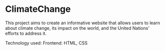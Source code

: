 # ClimateChange
This project aims to create an informative website that allows users to learn about climate change, its impact on the world, and the United Nations' efforts to address it. 

Technology used: 
Frontend: HTML, CSS
